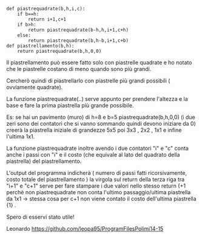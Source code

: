     def piastrequadrate(b,h,i,c):
        if b==h:
            return i+1,c+1
        if b>h:
            return piastrequadrate(b-h,h,i+1,c+h)
        else:
            return piastrequadrate(b,h-b,i+1,c+b)
    def piastrellamento(b,h):
        return piastrequadrate(b,h,0,0)
    
    
Il piastrellamento può essere fatto solo con piastrelle quadrate e ho notato che le piastrelle costano di meno quando
sono più grandi. 

Cercherò quindi di piastrellarlo con piastrelle più grandi possibili ( ovviamente quadrate).

La funzione piastrequadrate(..) serve appunto per prendere l'altezza e la base e fare la prima piastrella più grande possibile.

Es: se hai un pavimento (muro) di h=8 e b=5 piastrequadrate(b,h,0,0) (i due zeri sono dei contatori che si vanno sommando quindi
devono iniziare da 0) creerà la piastrella iniziale di grandezze 5x5 poi 3x3 , 2x2 , 1x1 e infine l'ultima 1x1.

La funzione piastrequadrate inoltre avendo i due contatori "i" e "c" conta anche i passi con "i" e il costo (che equivale al lato
del quadrato della piastrella) del piastrellamento.

L'output del programma indicherà ( numero di passi fatti ricorsivamente, costo totale del piastrellamento ) la virgola sul return della terza riga tra "i+1" e "c+1" serve per fare stampare i due valori nello stesso return (+1 perchè non piastrequadrate non conta l'ultimo passaggio/ultima piastrella da 1x1 -> stessa cosa per c+1 non viene contato il costo dell'ultima piastrella {1} .

Spero di esservi stato utile!

Leonardo
https://github.com/leopa95/ProgramFilesPolimi14-15
